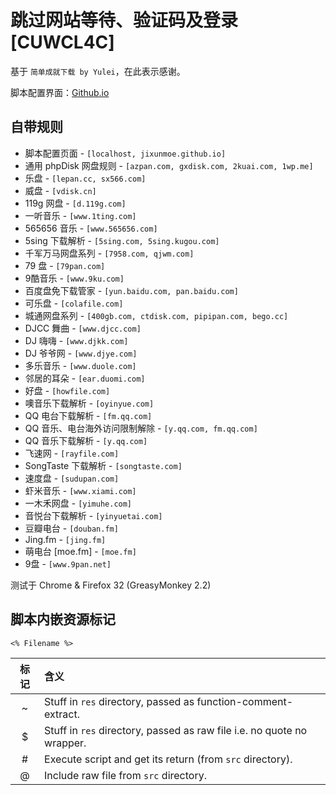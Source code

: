 # 跳过网站等待、验证码及登录 [CUWCL4C]

基于 `简单成就下载 by Yulei`，在此表示感谢。

脚本配置界面：[Github.io](http://jixunmoe.github.io/cuwcl4c/config/)


## 自带规则
- 脚本配置页面 - `[localhost, jixunmoe.github.io]`
- 通用 phpDisk 网盘规则 - `[azpan.com, gxdisk.com, 2kuai.com, 1wp.me]`
- 乐盘 - `[lepan.cc, sx566.com]`
- 威盘 - `[vdisk.cn]`
- 119g 网盘 - `[d.119g.com]`
- 一听音乐 - `[www.1ting.com]`
- 565656 音乐 - `[www.565656.com]`
- 5sing 下载解析 - `[5sing.com, 5sing.kugou.com]`
- 千军万马网盘系列 - `[7958.com, qjwm.com]`
- 79 盘 - `[79pan.com]`
- 9酷音乐 - `[www.9ku.com]`
- 百度盘免下载管家 - `[yun.baidu.com, pan.baidu.com]`
- 可乐盘 - `[colafile.com]`
- 城通网盘系列 - `[400gb.com, ctdisk.com, pipipan.com, bego.cc]`
- DJCC 舞曲 - `[www.djcc.com]`
- DJ 嗨嗨 - `[www.djkk.com]`
- DJ 爷爷网 - `[www.djye.com]`
- 多乐音乐 - `[www.duole.com]`
- 邻居的耳朵 - `[ear.duomi.com]`
- 好盘 - `[howfile.com]`
- 噢音乐下载解析 - `[oyinyue.com]`
- QQ 电台下载解析 - `[fm.qq.com]`
- QQ 音乐、电台海外访问限制解除 - `[y.qq.com, fm.qq.com]`
- QQ 音乐下载解析 - `[y.qq.com]`
- 飞速网 - `[rayfile.com]`
- SongTaste 下载解析 - `[songtaste.com]`
- 速度盘 - `[sudupan.com]`
- 虾米音乐 - `[www.xiami.com]`
- 一木禾网盘 - `[yimuhe.com]`
- 音悦台下载解析 - `[yinyuetai.com]`
- 豆瓣电台 - `[douban.fm]`
- Jing.fm - `[jing.fm]`
- 萌电台 [moe.fm] - `[moe.fm]`
- 9盘 - `[www.9pan.net]`

测试于 Chrome & Firefox 32 (GreasyMonkey 2.2)


## 脚本内嵌资源标记
`<% Filename %>`

 标记  | 含义
:-----:|:---------
   ~   | Stuff in `res` directory, passed as function-comment-extract.
   $   | Stuff in `res` directory, passed as raw file i.e. no quote no wrapper.
  \#   | Execute script and get its return (from `src` directory).
   @   | Include raw file from `src` directory.
